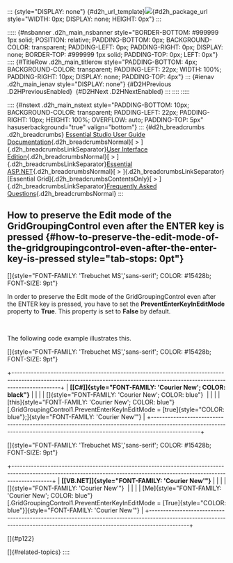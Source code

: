 ::: {style="DISPLAY: none"}
[](ms-xhelp:///?Id=d2h_url_template){#d2h_url_template}![](!package_url!){#d2h_package_url style="WIDTH: 0px; DISPLAY: none; HEIGHT: 0px"}
:::

::::: {#nsbanner .d2h_main_nsbanner style="BORDER-BOTTOM: #999999 1px solid; POSITION: relative; PADDING-BOTTOM: 0px; BACKGROUND-COLOR: transparent; PADDING-LEFT: 0px; PADDING-RIGHT: 0px; DISPLAY: none; BORDER-TOP: #999999 1px solid; PADDING-TOP: 0px; LEFT: 0px"}
:::: {#TitleRow .d2h_main_titlerow style="PADDING-BOTTOM: 4px; BACKGROUND-COLOR: transparent; PADDING-LEFT: 22px; WIDTH: 100%; PADDING-RIGHT: 10px; DISPLAY: none; PADDING-TOP: 4px"}
::: {#ienav .d2h_main_ienav style="DISPLAY: none"}
[](ms-xhelp:///?Id=32232e09-65db-4139-8cdf-e29c5b4027c9){#D2HPrevious .D2HPreviousEnabled}  [](ms-xhelp:///?Id=2e53fc71-b4b2-403b-8fc4-0ef47f10dc07){#D2HNext .D2HNextEnabled}
:::
::::
:::::

:::: {#nstext .d2h_main_nstext style="PADDING-BOTTOM: 10px; BACKGROUND-COLOR: transparent; PADDING-LEFT: 22px; PADDING-RIGHT: 10px; HEIGHT: 100%; OVERFLOW: auto; PADDING-TOP: 5px" hasuserbackground="true" valign="bottom"}
::: {#d2h_breadcrumbs .d2h_breadcrumbs}
[Essential Studio User Guide Documentation](ms-xhelp:///?Id=12457748-09e3-4d74-a240-8e049cedf030){.d2h_breadcrumbsNormal}[ \> ]{.d2h_breadcrumbsLinkSeparator}[User Interface Edition](ms-xhelp:///?Id=c29296b7-531c-413b-a0ec-488ca1f7f669){.d2h_breadcrumbsNormal}[ \> ]{.d2h_breadcrumbsLinkSeparator}[Essential ASP.NET](ms-xhelp:///?Id=25c35330-c127-4dad-9a92-ed79dc7261a6){.d2h_breadcrumbsNormal}[ \> ]{.d2h_breadcrumbsLinkSeparator}[Essential Grid]{.d2h_breadcrumbsContentsOnly}[ \> ]{.d2h_breadcrumbsLinkSeparator}[Frequently Asked Questions](ms-xhelp:///?Id=441600f8-d90f-4620-8409-37c4381209d8){.d2h_breadcrumbsNormal}
:::

## How to preserve the Edit mode of the GridGroupingControl even after the ENTER key is pressed {#how-to-preserve-the-edit-mode-of-the-gridgroupingcontrol-even-after-the-enter-key-is-pressed style="tab-stops: 0pt"}

[]{style="FONT-FAMILY: 'Trebuchet MS','sans-serif'; COLOR: #15428b; FONT-SIZE: 9pt"} 

In order to preserve the Edit mode of the GridGroupingControl even after the ENTER key is pressed, you have to set the **PreventEnterKeyInEditMode** property to **True**. This property is set to **False** by default.

 

The following code example illustrates this.

[]{style="FONT-FAMILY: 'Trebuchet MS','sans-serif'; COLOR: #15428b; FONT-SIZE: 9pt"} 

+-----------------------------------------------------------------------------------------------------------------------------------------------------------------------------+
| **[\[C#\]]{style="FONT-FAMILY: 'Courier New'; COLOR: black"}**                                                                                                              |
|                                                                                                                                                                             |
| []{style="FONT-FAMILY: 'Courier New'; COLOR: blue"}                                                                                                                         |
|                                                                                                                                                                             |
| [this]{style="FONT-FAMILY: 'Courier New'; COLOR: blue"}[.GridGroupingControl1.PreventEnterKeyInEditMode = [true]{style="COLOR: blue"};]{style="FONT-FAMILY: 'Courier New'"} |
+-----------------------------------------------------------------------------------------------------------------------------------------------------------------------------+

[]{style="FONT-FAMILY: 'Trebuchet MS','sans-serif'; COLOR: #15428b; FONT-SIZE: 9pt"} 

+--------------------------------------------------------------------------------------------------------------------------------------------------------------------------+
| **[\[VB.NET\]]{style="FONT-FAMILY: 'Courier New'"}**                                                                                                                     |
|                                                                                                                                                                          |
| []{style="FONT-FAMILY: 'Courier New'"}                                                                                                                                   |
|                                                                                                                                                                          |
| [Me]{style="FONT-FAMILY: 'Courier New'; COLOR: blue"}[.GridGroupingControl1.PreventEnterKeyInEditMode = [True]{style="COLOR: blue"}]{style="FONT-FAMILY: 'Courier New'"} |
+--------------------------------------------------------------------------------------------------------------------------------------------------------------------------+

[]{#p122} 

[]{#related-topics}
::::
